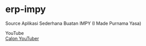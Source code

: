 # erp-impy
 
Source Aplikasi Sederhana Buatan IMPY (I Made Purnama Yasa)

YouTube<br>
<blink><a href="https://www.youtube.com/channel/UCGWGQsSF40aeafb99GILm0w">Calon YouTuber</a></blink>
